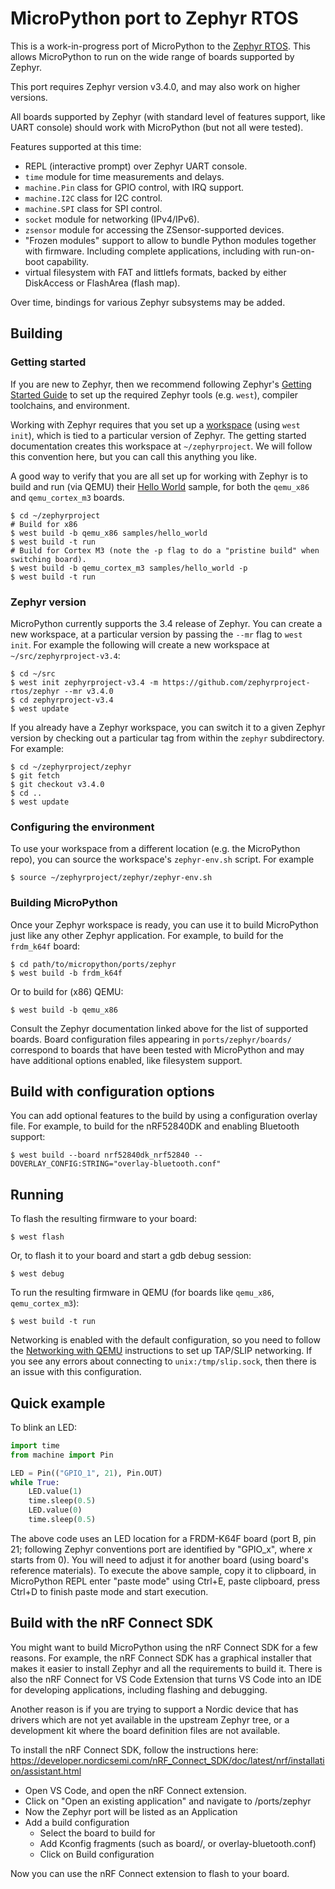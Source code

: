 # MicroPython port to Zephyr RTOS

This is a work-in-progress port of MicroPython to the
[Zephyr RTOS](http://zephyrproject.org). This allows MicroPython to run on the
wide range of boards supported by Zephyr.

This port requires Zephyr version v3.4.0, and may also work on higher
versions.

All boards supported by Zephyr (with standard level of features support, like
UART console) should work with MicroPython (but not all were tested).

Features supported at this time:

* REPL (interactive prompt) over Zephyr UART console.
* `time` module for time measurements and delays.
* `machine.Pin` class for GPIO control, with IRQ support.
* `machine.I2C` class for I2C control.
* `machine.SPI` class for SPI control.
* `socket` module for networking (IPv4/IPv6).
* `zsensor` module for accessing the ZSensor-supported devices.
* "Frozen modules" support to allow to bundle Python modules together
  with firmware. Including complete applications, including with
  run-on-boot capability.
* virtual filesystem with FAT and littlefs formats, backed by either
  DiskAccess or FlashArea (flash map).

Over time, bindings for various Zephyr subsystems may be added.

## Building

### Getting started

If you are new to Zephyr, then we recommend following Zephyr's
[Getting Started Guide](https://docs.zephyrproject.org/latest/getting_started/index.html)
to set up the required Zephyr tools (e.g. `west`), compiler toolchains, and environment.

Working with Zephyr requires that you set up a [workspace](https://docs.zephyrproject.org/latest/develop/west/basics.html)
(using `west init`), which is tied to a particular version of Zephyr. The getting
started documentation creates this workspace at `~/zephyrproject`. We will follow
this convention here, but you can call this anything you like.

A good way to verify that you are all set up for working with Zephyr is
to build and run (via QEMU) their [Hello World](https://docs.zephyrproject.org/latest/samples/hello_world/README.html)
sample, for both the `qemu_x86` and `qemu_cortex_m3` boards.

```
$ cd ~/zephyrproject
# Build for x86
$ west build -b qemu_x86 samples/hello_world
$ west build -t run
# Build for Cortex M3 (note the -p flag to do a "pristine build" when switching board).
$ west build -b qemu_cortex_m3 samples/hello_world -p
$ west build -t run
```

### Zephyr version

MicroPython currently supports the 3.4 release of Zephyr. You can create a new
workspace, at a particular version by passing the `--mr` flag to `west init`.
For example the following will create a new workspace at
`~/src/zephyrproject-v3.4`:

```
$ cd ~/src
$ west init zephyrproject-v3.4 -m https://github.com/zephyrproject-rtos/zephyr --mr v3.4.0
$ cd zephyrproject-v3.4
$ west update
```

If you already have a Zephyr workspace, you can switch it to a given Zephyr
version by checking out a particular tag from within the `zephyr`
subdirectory. For example:

```
$ cd ~/zephyrproject/zephyr
$ git fetch
$ git checkout v3.4.0
$ cd ..
$ west update
```

### Configuring the environment

To use your workspace from a different location (e.g. the MicroPython repo),
you can source the workspace's `zephyr-env.sh` script. For example

```
$ source ~/zephyrproject/zephyr/zephyr-env.sh
```

### Building MicroPython

Once your Zephyr workspace is ready, you can use it to build MicroPython just
like any other Zephyr application. For example, to build for the `frdm_k64f`
board:

```
$ cd path/to/micropython/ports/zephyr
$ west build -b frdm_k64f
```

Or to build for (x86) QEMU:

```
$ west build -b qemu_x86
```

Consult the Zephyr documentation linked above for the list of supported
boards. Board configuration files appearing in `ports/zephyr/boards/`
correspond to boards that have been tested with MicroPython and may have
additional options enabled, like filesystem support.

Build with configuration options
--------------------------------

You can add optional features to the build by using a configuration overlay file.
For example, to build for the nRF52840DK and enabling Bluetooth support:

    $ west build --board nrf52840dk_nrf52840 --DOVERLAY_CONFIG:STRING="overlay-bluetooth.conf"

Running
-------

To flash the resulting firmware to your board:

```
$ west flash
```

Or, to flash it to your board and start a gdb debug session:

```
$ west debug
```

To run the resulting firmware in QEMU (for boards like `qemu_x86`,
`qemu_cortex_m3`):

```
$ west build -t run
```

Networking is enabled with the default configuration, so you need to follow
the [Networking with QEMU](https://docs.zephyrproject.org/latest/connectivity/networking/qemu_setup.html)
instructions to set up TAP/SLIP networking. If you see any errors about
connecting to `unix:/tmp/slip.sock`, then there is an issue with this
configuration.

## Quick example

To blink an LED:

```py
import time
from machine import Pin

LED = Pin(("GPIO_1", 21), Pin.OUT)
while True:
    LED.value(1)
    time.sleep(0.5)
    LED.value(0)
    time.sleep(0.5)
```

The above code uses an LED location for a FRDM-K64F board (port B, pin 21;
following Zephyr conventions port are identified by "GPIO_x", where *x*
starts from 0). You will need to adjust it for another board (using board's
reference materials). To execute the above sample, copy it to clipboard, in
MicroPython REPL enter "paste mode" using Ctrl+E, paste clipboard, press
Ctrl+D to finish paste mode and start execution.



Build with the nRF Connect SDK
------------------------------

You might want to build MicroPython using the nRF Connect SDK for a few
reasons. For example, the nRF Connect SDK has a graphical installer that
makes it easier to install Zephyr and all the requirements to build it.
There is also the nRF Connect for VS Code Extension that turns VS Code
into an IDE for developing applications, including flashing and debugging.

Another reason is if you are trying to support a Nordic device that has
drivers which are not yet available in the upstream Zephyr tree, or a
development kit where the board definition files are not available. 

To install the nRF Connect SDK, follow the instructions here:
https://developer.nordicsemi.com/nRF_Connect_SDK/doc/latest/nrf/installation/assistant.html 

* Open VS Code, and open the nRF Connect extension.
* Click on "Open an existing application" and navigate to <micropython install>/ports/zephyr
* Now the Zephyr port will be listed as an Application
* Add a build configuration
    * Select the board to build for
    * Add Kconfig fragments (such as board/<board file>, or overlay-bluetooth.conf)
    * Click on Build configuration

Now you can use the nRF Connect extension to flash to your board.

